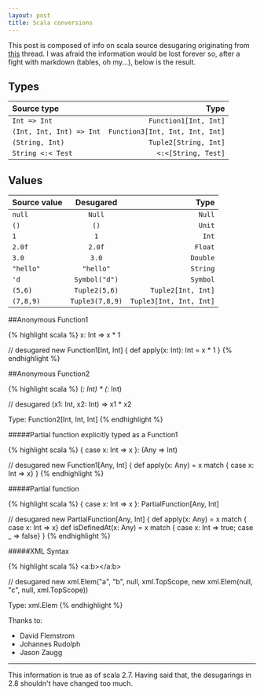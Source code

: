 ```yaml
---
layout: post
title: Scala conversions
---
```


This post is composed of info on scala source desugaring originating from
[this](http://old.nabble.com/creating-Tuples-td27887544.html#a27887544) thread.
I was afraid the information would be lost forever so, after a fight with
markdown (tables, oh my...), below is the result.

## Types
|Source type           |                            Type|
|:----------------------|--------------------------------:|
|`Int => Int`            |     `Function1[Int, Int]`      |
|`(Int, Int, Int) => Int`| `Function3[Int, Int, Int, Int]`|
|`(String, Int)`         |     `Tuple2[String, Int]`      |
|`String <:< Test`       |       `<:<[String, Test]`      |


## Values
|Source value      |               Desugared                         |                      Type
|:------------------|:-------------------------------------------------:|--------------------------------------:|
|   `null`           |                   `Null`                          |              `Null`                    |
|   `()`             |                   `()`                            |              `Unit`                    |
|    `1`             |                   `1`                           |              `Int`                     |
|   `2.0f`           |                    `2.0f`                         |                 `Float`                |
|   `3.0`            |                    `3.0`                          |                 `Double`               |
| `"hello"`          |                   `"hello"`                       |                 `String`               |
|   `'d`             |                `Symbol("d")`                      |                 `Symbol`               |
|  `(5,6)`           |                `Tuple2(5,6)`                      |               `Tuple2[Int, Int]`       |
|  `(7,8,9)`         |                `Tuple3(7,8,9)`                    |               `Tuple3[Int, Int, Int]`  |

##Anonymous Function1

{% highlight scala %}
x: Int => x * 1

// desugared
new Function1[Int, Int] {
    def apply(x: Int): Int = x * 1
}
{% endhighlight %}

##Anonymous Function2

{% highlight scala %}
(_: Int) * (_: Int)

// desugared
(x1: Int, x2: Int) => x1 * x2

Type: Function2[Int, Int, Int]
{% endhighlight %}

#####Partial function explicitly typed as a Function1

{% highlight scala %}
{ case x: Int => x }: (Any => Int)

// desugared
new Function1[Any, Int] {
   def apply(x: Any) = x match { case x: Int => x}
}
{% endhighlight %}

#####Partial function

{% highlight scala %}
{ case x: Int => x }: PartialFunction[Any, Int]

// desugared
new PartialFunction[Any, Int] {
   def apply(x: Any) = x match { case x: Int => x}
   def isDefinedAt(x: Any) = x match { case x: Int => true; case _ => false}
}
{% endhighlight %}

#####XML Syntax

{% highlight scala %}
<a:b><c></c></a:b>

// desugared
new xml.Elem("a", "b", null, xml.TopScope,
new xml.Elem(null, "c", null, xml.TopScope))

Type: xml.Elem
{% endhighlight %}

Thanks to:

* David Flemstrom
* Johannes Rudolph
* Jason Zaugg

-----------------------------------------------------------------------
This information is true as of scala 2.7. Having said that, the desugarings in
2.8 shouldn't have changed too much.
